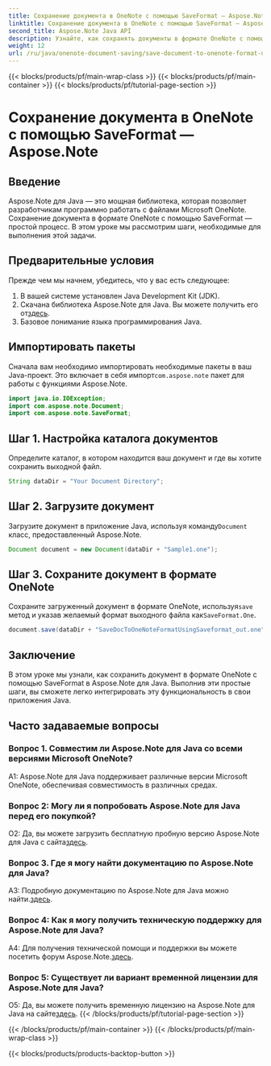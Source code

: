```yaml
---
title: Сохранение документа в OneNote с помощью SaveFormat — Aspose.Note
linktitle: Сохранение документа в OneNote с помощью SaveFormat — Aspose.Note
second_title: Aspose.Note Java API
description: Узнайте, как сохранять документы в формате OneNote с помощью Aspose.Note для Java. Следуйте этому пошаговому руководству для плавной интеграции в ваши приложения Java.
weight: 12
url: /ru/java/onenote-document-saving/save-document-to-onenote-format-using-saveformat/
---
```


{{< blocks/products/pf/main-wrap-class >}}
{{< blocks/products/pf/main-container >}}
{{< blocks/products/pf/tutorial-page-section >}}

# Сохранение документа в OneNote с помощью SaveFormat — Aspose.Note

## Введение

Aspose.Note для Java — это мощная библиотека, которая позволяет разработчикам программно работать с файлами Microsoft OneNote. Сохранение документа в формате OneNote с помощью SaveFormat — простой процесс. В этом уроке мы рассмотрим шаги, необходимые для выполнения этой задачи.

## Предварительные условия

Прежде чем мы начнем, убедитесь, что у вас есть следующее:

1. В вашей системе установлен Java Development Kit (JDK).
2.  Скачана библиотека Aspose.Note для Java. Вы можете получить его от[здесь](https://releases.aspose.com/note/java/).
3. Базовое понимание языка программирования Java.

## Импортировать пакеты

 Сначала вам необходимо импортировать необходимые пакеты в ваш Java-проект. Это включает в себя импорт`com.aspose.note` пакет для работы с функциями Aspose.Note.

```java
import java.io.IOException;
import com.aspose.note.Document;
import com.aspose.note.SaveFormat;
```

## Шаг 1. Настройка каталога документов

Определите каталог, в котором находится ваш документ и где вы хотите сохранить выходной файл.

```java
String dataDir = "Your Document Directory";
```

## Шаг 2. Загрузите документ

 Загрузите документ в приложение Java, используя команду`Document` класс, предоставленный Aspose.Note.

```java
Document document = new Document(dataDir + "Sample1.one");
```

## Шаг 3. Сохраните документ в формате OneNote

Сохраните загруженный документ в формате OneNote, используя`save` метод и указав желаемый формат выходного файла как`SaveFormat.One`.

```java
document.save(dataDir + "SaveDocToOneNoteFormatUsingSaveformat_out.one", SaveFormat.One);
```

## Заключение

В этом уроке мы узнали, как сохранить документ в формате OneNote с помощью SaveFormat в Aspose.Note для Java. Выполнив эти простые шаги, вы сможете легко интегрировать эту функциональность в свои приложения Java.

## Часто задаваемые вопросы

### Вопрос 1. Совместим ли Aspose.Note для Java со всеми версиями Microsoft OneNote?

A1: Aspose.Note для Java поддерживает различные версии Microsoft OneNote, обеспечивая совместимость в различных средах.

### Вопрос 2: Могу ли я попробовать Aspose.Note для Java перед его покупкой?

 О2: Да, вы можете загрузить бесплатную пробную версию Aspose.Note для Java с сайта[здесь](https://releases.aspose.com/).

### Вопрос 3. Где я могу найти документацию по Aspose.Note для Java?

 A3: Подробную документацию по Aspose.Note для Java можно найти.[здесь](https://reference.aspose.com/note/java/).

### Вопрос 4: Как я могу получить техническую поддержку для Aspose.Note для Java?

 A4: Для получения технической помощи и поддержки вы можете посетить форум Aspose.Note.[здесь](https://forum.aspose.com/c/note/28).

### Вопрос 5: Существует ли вариант временной лицензии для Aspose.Note для Java?

 О5: Да, вы можете получить временную лицензию на Aspose.Note для Java на сайте[здесь](https://purchase.aspose.com/temporary-license/).
{{< /blocks/products/pf/tutorial-page-section >}}

{{< /blocks/products/pf/main-container >}}
{{< /blocks/products/pf/main-wrap-class >}}

{{< blocks/products/products-backtop-button >}}
